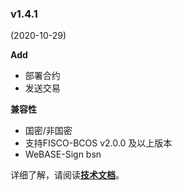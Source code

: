 
### v1.4.1

 (2020-10-29)

**Add**

- 部署合约
- 发送交易

**兼容性**

- 国密/非国密
- 支持FISCO-BCOS v2.0.0 及以上版本
- WeBASE-Sign bsn

详细了解，请阅读[**技术文档**](https://webasedoc.readthedocs.io/zh_CN/latest/)。

